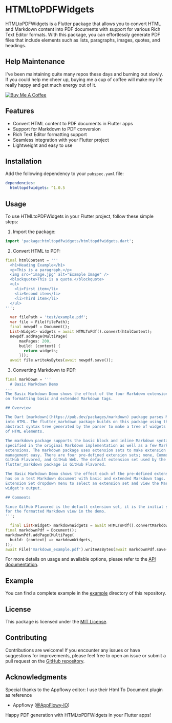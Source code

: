 # HTMLtoPDFWidgets


HTMLtoPDFWidgets is a Flutter package that allows you to convert HTML and Markdown content into PDF documents with support for various Rich Text Editor formats. With this package, you can effortlessly generate PDF files that include elements such as lists, paragraphs, images, quotes, and headings.

## Help Maintenance

I've been maintaining quite many repos these days and burning out slowly. If you could help me cheer up, buying me a cup of coffee will make my life really happy and get much energy out of it.

<a href="https://www.buymeacoffee.com/alihassan13" target="_blank"><img src="https://www.buymeacoffee.com/assets/img/custom_images/purple_img.png" alt="Buy Me A Coffee" style="height: auto !important;width: auto !important;" ></a>

## Features

- Convert HTML content to PDF documents in Flutter apps
- Support for Markdown to PDF conversion
- Rich Text Editor formatting support
- Seamless integration with your Flutter project
- Lightweight and easy to use

## Installation

Add the following dependency to your `pubspec.yaml` file:

```yaml
dependencies:
  htmltopdfwidgets: ^1.0.5
```

## Usage

To use HTMLtoPDFWidgets in your Flutter project, follow these simple steps:

1. Import the package:

```dart
import 'package:htmltopdfwidgets/htmltopdfwidgets.dart';
```

2. Convert HTML to PDF:

```dart
final htmlContent = '''
  <h1>Heading Example</h1>
  <p>This is a paragraph.</p>
  <img src="image.jpg" alt="Example Image" />
  <blockquote>This is a quote.</blockquote>
  <ul>
    <li>First item</li>
    <li>Second item</li>
    <li>Third item</li>
  </ul>
''';

  var filePath = 'test/example.pdf';
  var file = File(filePath);
  final newpdf = Document();
  List<Widget> widgets = await HTMLToPdf().convert(htmlContent);
  newpdf.addPage(MultiPage(
      maxPages: 200,
      build: (context) {
        return widgets;
      }));
  await file.writeAsBytes(await newpdf.save());
```
3. Converting Markdown to PDF:

```dart
final markDown = '''
  # Basic Markdown Demo
---
The Basic Markdown Demo shows the effect of the four Markdown extension sets
on formatting basic and extended Markdown tags.

## Overview

The Dart [markdown](https://pub.dev/packages/markdown) package parses Markdown
into HTML. The flutter_markdown package builds on this package using the
abstract syntax tree generated by the parser to make a tree of widgets instead
of HTML elements.

The markdown package supports the basic block and inline Markdown syntax
specified in the original Markdown implementation as well as a few Markdown
extensions. The markdown package uses extension sets to make extension
management easy. There are four pre-defined extension sets; none, Common Mark,
GitHub Flavored, and GitHub Web. The default extension set used by the
flutter_markdown package is GitHub Flavored.

The Basic Markdown Demo shows the effect each of the pre-defined extension sets
has on a test Markdown document with basic and extended Markdown tags. Use the
Extension Set dropdown menu to select an extension set and view the Markdown
widget's output.

## Comments

Since GitHub Flavored is the default extension set, it is the initial setting
for the formatted Markdown view in the demo.
''';

  final List<Widget> markdownWidgets = await HTMLToPdf().convertMarkdown(markDown);
final markdownPdf = Document();
markdownPdf.addPage(MultiPage(
  build: (context) => markdownWidgets,
));
await File('markdown_example.pdf').writeAsBytes(await markdownPdf.save());
```

For more details on usage and available options, please refer to the [API documentation](https://pub.dev/documentation/htmltopdfwidgets/latest).

## Example

You can find a complete example in the [example](https://github.com/alihassan143/htmltopdfwidgets/tree/main/example) directory of this repository.

## License

This package is licensed under the [MIT License](https://github.com/alihassan143/htmltopdfwidgets/blob/main/LICENSE).

## Contributing

Contributions are welcome! If you encounter any issues or have suggestions for improvements, please feel free to open an issue or submit a pull request on the [GitHub repository](https://github.com/alihassan143/htmltopdfwidgets).

## Acknowledgments

Special thanks to the Appflowy editor:
I use their Html To Document plugin as reference

- Appflowy ([@AppFlowy-IO](https://github.com/AppFlowy-IO/appflowy-editor))



Happy PDF generation with HTMLtoPDFWidgets in your Flutter apps!



